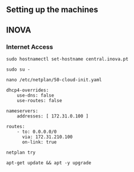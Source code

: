 ## Setting up the machines
## INOVA
### Internet Access
```
sudo hostnamectl set-hostname central.inova.pt
```
```
sudo su -
```
```
nano /etc/netplan/50-cloud-init.yaml
```
```
dhcp4-overrides:
    use-dns: false
    use-routes: false
```
```
nameservers:
    addresses: [ 172.31.0.100 ]
```
```
routes:
    - to: 0.0.0.0/0
      via: 172.31.210.100
      on-link: true
```
```
netplan try
```
```
apt-get update && apt -y upgrade
```
